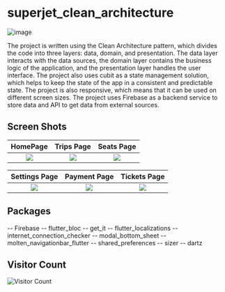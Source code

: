 # superjet_clean_architecture

![image](https://github.com/elqady4/suberjet_clean_architecture/blob/main/screen%20shots/travel%20app.jpg?raw=true)

The project is written using the Clean Architecture pattern, which divides the code into three layers: data, domain, and presentation. The data layer interacts with the data sources, the domain layer contains the business logic of the application, and the presentation layer handles the user interface. The project also uses cubit as a state management solution, which helps to keep the state of the app in a consistent and predictable state. The project is also responsive, which means that it can be used on different screen sizes. The project uses Firebase as a backend service to store data and API to get data from external sources.

## Screen Shots
  HomePage                 |   Trips Page        |  Seats Page
:-------------------------:|:-------------------------:|:-------------------------:
![](https://github.com/elqady4/suberjet_clean_architecture/blob/main/screen%20shots/Screenshot_1692460787.png?raw=true)|![](https://github.com/elqady4/suberjet_clean_architecture/blob/main/screen%20shots/Screenshot_1692460658.png?raw=true)|![](https://github.com/elqady4/suberjet_clean_architecture/blob/main/screen%20shots/Screenshot_1692460806.png?raw=true)

  Settings Page                 |   Payment Page        |  Tickets Page
:-------------------------:|:-------------------------:|:-------------------------:
![](https://github.com/elqady4/suberjet_clean_architecture/blob/main/screen%20shots/Screenshot_1692460541.png?raw=true)|![](https://github.com/elqady4/suberjet_clean_architecture/blob/main/screen%20shots/Screenshot_1692460693.png?raw=true)|![](https://github.com/elqady4/suberjet_clean_architecture/blob/main/screen%20shots/Screenshot_1692460763.png?raw=true)


## Packages
-- Firebase
-- flutter_bloc
-- get_it
-- flutter_localizations
-- internet_connection_checker
-- modal_bottom_sheet
-- molten_navigationbar_flutter
-- shared_preferences
-- sizer
-- dartz

## Visitor Count
![Visitor Count](https://profile-counter.glitch.me/{elqady4}/count.svg)
